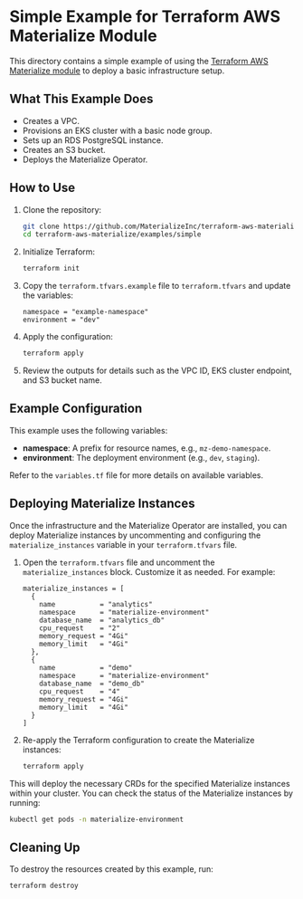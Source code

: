 # Simple Example for Terraform AWS Materialize Module

This directory contains a simple example of using the [Terraform AWS Materialize module](https://github.com/MaterializeInc/terraform-aws-materialize/) to deploy a basic infrastructure setup.

## What This Example Does

- Creates a VPC.
- Provisions an EKS cluster with a basic node group.
- Sets up an RDS PostgreSQL instance.
- Creates an S3 bucket.
- Deploys the Materialize Operator.

## How to Use

1. Clone the repository:
   ```bash
   git clone https://github.com/MaterializeInc/terraform-aws-materialize.git
   cd terraform-aws-materialize/examples/simple
   ```

2. Initialize Terraform:
   ```bash
   terraform init
   ```

3. Copy the `terraform.tfvars.example` file to `terraform.tfvars` and update the variables:
   ```hcl
   namespace = "example-namespace"
   environment = "dev"
   ```

4. Apply the configuration:
   ```bash
   terraform apply
   ```

5. Review the outputs for details such as the VPC ID, EKS cluster endpoint, and S3 bucket name.

## Example Configuration

This example uses the following variables:

- **namespace**: A prefix for resource names, e.g., `mz-demo-namespace`.
- **environment**: The deployment environment (e.g., `dev`, `staging`).

Refer to the `variables.tf` file for more details on available variables.

## Deploying Materialize Instances

Once the infrastructure and the Materialize Operator are installed, you can deploy Materialize instances by uncommenting and configuring the `materialize_instances` variable in your `terraform.tfvars` file.

1. Open the `terraform.tfvars` file and uncomment the `materialize_instances` block. Customize it as needed. For example:

   ```hcl
   materialize_instances = [
     {
       name           = "analytics"
       namespace      = "materialize-environment"
       database_name  = "analytics_db"
       cpu_request    = "2"
       memory_request = "4Gi"
       memory_limit   = "4Gi"
     },
     {
       name           = "demo"
       namespace      = "materialize-environment"
       database_name  = "demo_db"
       cpu_request    = "4"
       memory_request = "4Gi"
       memory_limit   = "4Gi"
     }
   ]
   ```

2. Re-apply the Terraform configuration to create the Materialize instances:
   ```bash
   terraform apply
   ```

This will deploy the necessary CRDs for the specified Materialize instances within your cluster. You can check the status of the Materialize instances by running:

```bash
kubectl get pods -n materialize-environment
```

## Cleaning Up

To destroy the resources created by this example, run:

```bash
terraform destroy
```
